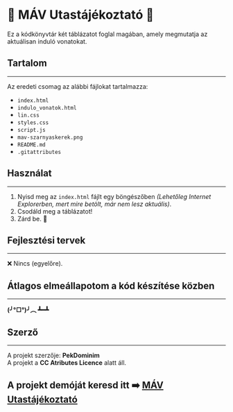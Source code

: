 # 🚆 MÁV Utastájékoztató 🚆

Ez a kódkönyvtár két táblázatot foglal magában, amely megmutatja az aktuálisan induló vonatokat.  

## Tartalom  
---  
Az eredeti csomag az alábbi fájlokat tartalmazza:  
* `index.html`  
* `indulo_vonatok.html`  
* `lin.css`  
* `styles.css`  
* `script.js`  
* `mav-szarnyaskerek.png`  
* `README.md`  
* `.gitattributes`  

## Használat  
---  
1. Nyisd meg az `index.html` fájlt egy böngészőben *(Lehetőleg Internet Explorerben, mert mire betölt, már nem lesz aktuális)*.  
2. Csodáld meg a táblázatot!  
3. Zárd be. 🚪 

## Fejlesztési tervek  
---  
❌ Nincs (egyelőre).  

## Átlagos elmeállapotom a kód készítése közben  
---  
**(╯°□°)╯︵ ┻━┻**  

## Szerző  
---  
A projekt szerzője: **PekDominim**  
A projekt a **CC Atributes Licence** alatt áll.  

## A projekt demóját keresd itt ➡️ [MÁV Utastájékoztató](https://pekdominim.github.io/2025_01_30_mav/)
